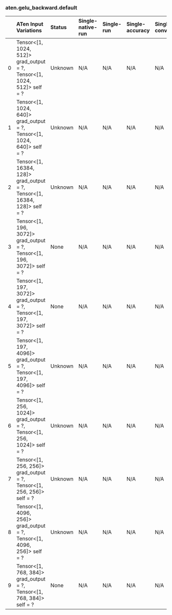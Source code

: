 ### aten.gelu_backward.default
|    | ATen Input Variations                                                        | Status   | Single-native-run   | Single-run   | Single-accuracy   | Single-converted   |
|---:|:-----------------------------------------------------------------------------|:---------|:--------------------|:-------------|:------------------|:-------------------|
|  0 | Tensor<[1, 1024, 512]> grad_output = ?,<br>Tensor<[1, 1024, 512]> self = ?   | Unknown  | N/A                 | N/A          | N/A               | N/A                |
|  1 | Tensor<[1, 1024, 640]> grad_output = ?,<br>Tensor<[1, 1024, 640]> self = ?   | Unknown  | N/A                 | N/A          | N/A               | N/A                |
|  2 | Tensor<[1, 16384, 128]> grad_output = ?,<br>Tensor<[1, 16384, 128]> self = ? | Unknown  | N/A                 | N/A          | N/A               | N/A                |
|  3 | Tensor<[1, 196, 3072]> grad_output = ?,<br>Tensor<[1, 196, 3072]> self = ?   | None     | N/A                 | N/A          | N/A               | N/A                |
|  4 | Tensor<[1, 197, 3072]> grad_output = ?,<br>Tensor<[1, 197, 3072]> self = ?   | None     | N/A                 | N/A          | N/A               | N/A                |
|  5 | Tensor<[1, 197, 4096]> grad_output = ?,<br>Tensor<[1, 197, 4096]> self = ?   | Unknown  | N/A                 | N/A          | N/A               | N/A                |
|  6 | Tensor<[1, 256, 1024]> grad_output = ?,<br>Tensor<[1, 256, 1024]> self = ?   | Unknown  | N/A                 | N/A          | N/A               | N/A                |
|  7 | Tensor<[1, 256, 256]> grad_output = ?,<br>Tensor<[1, 256, 256]> self = ?     | Unknown  | N/A                 | N/A          | N/A               | N/A                |
|  8 | Tensor<[1, 4096, 256]> grad_output = ?,<br>Tensor<[1, 4096, 256]> self = ?   | Unknown  | N/A                 | N/A          | N/A               | N/A                |
|  9 | Tensor<[1, 768, 384]> grad_output = ?,<br>Tensor<[1, 768, 384]> self = ?     | None     | N/A                 | N/A          | N/A               | N/A                |

